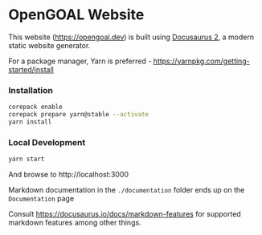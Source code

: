 # OpenGOAL Website

This website (https://opengoal.dev) is built using [Docusaurus 2](https://docusaurus.io/), a modern static website generator.

For a package manager, Yarn is preferred - https://yarnpkg.com/getting-started/install

### Installation

```bash
corepack enable
corepack prepare yarn@stable --activate
yarn install
```

### Local Development

```bash
yarn start
```

And browse to http://localhost:3000

Markdown documentation in the `./documentation` folder ends up on the `Documentation` page

Consult https://docusaurus.io/docs/markdown-features for supported markdown features among other things.
